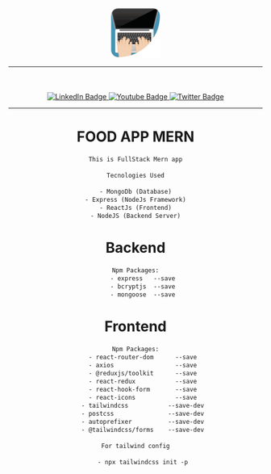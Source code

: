 <div style="text-align:center;">
  <img src="./gitassets/logoReadme.png" width="100"/>
</div>
<hr />
<div style="text-align:center;margin:50px 0">
  <a href="haiderzcompany.com">
    <img src="https://img.shields.io/badge/LinkedIn-blue?style=for-the-badge&logo=linkedin&logoColor=white" alt="LinkedIn Badge"/>
  </a>
  <a href="haiderzcompany.com">
    <img src="https://img.shields.io/badge/YouTube-red?style=for-the-badge&logo=youtube&logoColor=white" alt="Youtube Badge"/>
  </a>
  <a href="haiderzcompany.com">
    <img src="https://img.shields.io/badge/Twitter-blue?style=for-the-badge&logo=twitter&logoColor=white" alt="Twitter Badge"/>
  </a>
<hr />

# FOOD APP MERN

    This is FullStack Mern app

    Tecnologies Used

    - MongoDb (Database)
    - Express (NodeJs Framework)
    - ReactJs (Frontend)
    - NodeJS (Backend Server)

# Backend

    Npm Packages:
        - express   --save
        - bcryptjs  --save
        - mongoose  --save

# Frontend

    Npm Packages:
        - react-router-dom      --save
        - axios                 --save
        - @reduxjs/toolkit      --save
        - react-redux           --save
        - react-hook-form       --save
        - react-icons           --save
        - tailwindcss           --save-dev
        - postcss               --save-dev
        - autoprefixer          --save-dev
        - @tailwindcss/forms    --save-dev

    For tailwind config

        - npx tailwindcss init -p
